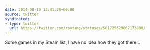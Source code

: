 ```yaml
---
date: 2014-08-19 13:41:26+00:00
source: twitter
syndicated:
- type: twitter
  url: https://twitter.com/roytang/statuses/501725629067173888/
---
```


Some games in my Steam list, I have no idea how they got there...